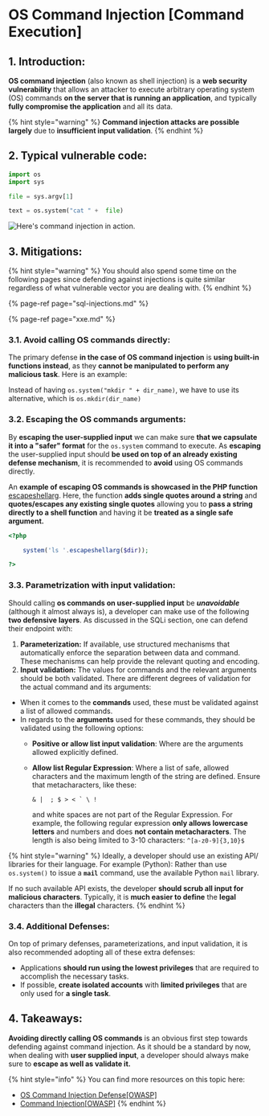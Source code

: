 # OS Command Injection \[Command Execution\]

## 1. Introduction:

**OS command injection** \(also known as shell injection\) is a **web security vulnerability** that allows an attacker to execute arbitrary operating system \(OS\) commands **on the server that is running an application**, and typically **fully compromise the application** and all its data. 

{% hint style="warning" %}
**Command injection attacks are possible largely** due to **insufficient input validation**.
{% endhint %}

## 2. Typical vulnerable code:

```python
import os
import sys

file = sys.argv[1]

text = os.system("cat " +  file)
```

![Here&apos;s command injection in action.](../.gitbook/assets/image%20%284%29%20%281%29.png)

## 3. Mitigations:

{% hint style="warning" %}
You should also spend some time on the following pages since defending against injections is quite similar regardless of what vulnerable vector you are dealing with.
{% endhint %}

{% page-ref page="sql-injections.md" %}

{% page-ref page="xxe.md" %}

### 3.1. Avoid calling OS commands directly:

The primary defense **in the case of OS command injection** is **using built-in functions instead**, as they **cannot be manipulated to perform any malicious task**. Here is an example:

Instead of having `os.system("mkdir " + dir_name)`, we have to use its alternative, which is `os.mkdir(dir_name)`

### 3.2. Escaping the OS commands arguments:

By **escaping the user-supplied input** we can make sure **that we capsulate it into a "safer" format** for the `os.system` command to execute. As **escaping** the user-supplied input should **be used on top of an already existing defense mechanism**, it is recommended to **avoid** using OS commands directly.

An **example of escaping OS commands is showcased in the PHP function** [escapeshellarg](https://www.php.net/manual/en/function.escapeshellarg.php). Here, the function **adds single quotes around a string** and **quotes/escapes any existing single quotes** allowing you to **pass a string directly to a shell function** and having it be **treated as a single safe argument.**

```php
<?php

    system('ls '.escapeshellarg($dir));

?>

```

### 3.3. Parametrization with input validation:

Should calling **os commands on user-supplied input** be _**unavoidable**_ \(although it almost always is\), a developer can make use of the following **two defensive layers**. As discussed in the SQLi section, one can defend their endpoint with:

1. **Parameterization:** If available, use structured mechanisms that automatically enforce the separation between data and command. These mechanisms can help provide the relevant quoting and encoding.
2. **Input validation:** The values for commands and the relevant arguments should be both validated. There are different degrees of validation for the actual command and its arguments:

* When it comes to the **commands** used, these must be validated against a list of allowed commands.
* In regards to the **arguments** used for these commands, they should be validated using the following options:
  * **Positive or allow list input validation**: Where are the arguments allowed explicitly defined.
  * **Allow list Regular Expression**: Where a list of safe, allowed characters and the maximum length of the string are defined. Ensure that metacharacters, like these: 

    ```text
    & |  ; $ > < ` \ !
    ```

     and white spaces are not part of the Regular Expression. For example, the following regular expression **only allows lowercase letters** and numbers and does **not contain metacharacters**. The length is also being limited to 3-10 characters: `^[a-z0-9]{3,10}$`

{% hint style="warning" %}
Ideally, a developer should use an existing API/ libraries for their language. For example \(Python\): Rather than use `os.system()` to issue a **`mail`** command, use the available Python `mail` library.

If no such available API exists, the developer **should scrub all input for malicious characters**. Typically, it is **much easier to define** the **legal** characters than the **illegal** characters.
{% endhint %}

### 3.4. Additional Defenses: <a id="additional-defenses"></a>

On top of primary defenses, parameterizations, and input validation, it is also recommended adopting all of these extra defenses:

* Applications **should run using the lowest privileges** that are required to accomplish the necessary tasks.
* If possible, **create isolated accounts** with **limited privileges** that are only used for **a single task**.

## 4. Takeaways:

**Avoiding directly calling OS commands** is an obvious first step towards defending against command injection. As it should be a standard by now, when dealing with **user supplied input**, a developer should always make sure to **escape as well as validate it.**

{% hint style="info" %}
You can find more resources on this topic here:

* [OS Command Injection Defense\[OWASP\]](https://cheatsheetseries.owasp.org/cheatsheets/OS_Command_Injection_Defense_Cheat_Sheet.html)
* [Command Injection\[OWASP\]](https://owasp.org/www-community/attacks/Command_Injection)
{% endhint %}

